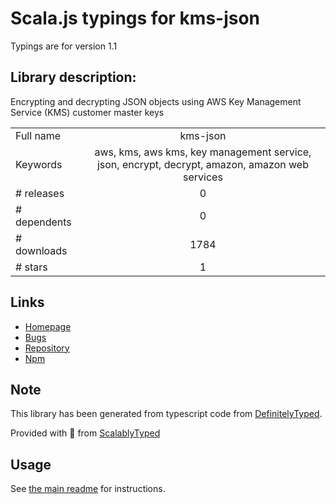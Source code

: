 
# Scala.js typings for kms-json

Typings are for version 1.1

## Library description:
Encrypting and decrypting JSON objects using AWS Key Management Service (KMS) customer master keys

|                    |                 |
| ------------------ | :-------------: |
| Full name          | kms-json |
| Keywords           | aws, kms, aws kms, key management service, json, encrypt, decrypt, amazon, amazon web services |
| # releases         | 0 |
| # dependents       | 0 |
| # downloads        | 1784 |
| # stars            | 1 |

## Links
- [Homepage](https://github.com/AlexanderMS/kms-json#readme)
- [Bugs](https://github.com/AlexanderMS/kms-json/issues)
- [Repository](https://github.com/AlexanderMS/kms-json)
- [Npm](https://www.npmjs.com/package/kms-json)
    


## Note
This library has been generated from typescript code from [DefinitelyTyped](https://definitelytyped.org).

Provided with :purple_heart: from [ScalablyTyped](https://github.com/oyvindberg/ScalablyTyped)

## Usage
See [the main readme](../../readme.md) for instructions.



